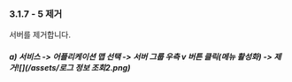 ### 3.1.7 - 5 제거

서버를 제거합니다.

##### a\) 서비스 -&gt; 어플리케이션 맵 선택 -&gt; 서버 그룹 우측 v 버튼 클릭\(메뉴 활성화\) -&gt; 제거![](/assets/로그 정보 조회2.png)



